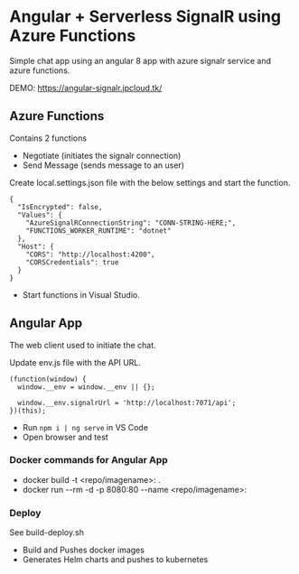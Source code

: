 # Angular + Serverless SignalR using Azure Functions

Simple chat app using an angular 8 app with azure signalr service and azure functions.

DEMO: https://angular-signalr.jpcloud.tk/

## Azure Functions

Contains 2 functions
- Negotiate (initiates the signalr connection)
- Send Message (sends message to an user)

Create local.settings.json file with the below settings and start the function.
```
{
  "IsEncrypted": false,
  "Values": {
    "AzureSignalRConnectionString": "CONN-STRING-HERE;",
    "FUNCTIONS_WORKER_RUNTIME": "dotnet"
  },
  "Host": {
    "CORS": "http://localhost:4200",
    "CORSCredentials": true
  }
}
```

- Start functions in Visual Studio.

## Angular App

The web client used to initiate the chat.

Update env.js file with the API URL.

```
(function(window) {
  window.__env = window.__env || {};

  window.__env.signalrUrl = 'http://localhost:7071/api';
})(this);
```

- Run ```npm i | ng serve``` in VS Code
- Open browser and test


### Docker commands for Angular App
- docker build -t <repo/imagename>:<tag> .
- docker run --rm -d -p 8080:80 --name <name> <repo/imagename>:<tag>

### Deploy

See build-deploy.sh

- Build and Pushes docker images
- Generates Helm charts and pushes to kubernetes